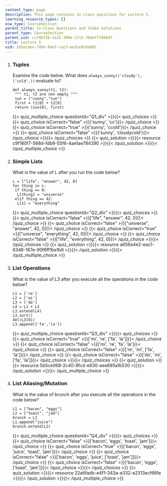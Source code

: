 ```yaml
---
content_type: page
description: This page contains in-class questions for Lecture 5.
learning_resource_types: []
ocw_type: CourseSection
parent_title: In-Class Questions and Video Solutions
parent_type: CourseSection
parent_uid: cc74bf5b-1a22-399e-2712-70abfff469d7
title: Lecture 5
uid: 2d1ecaea-f49e-8ee7-cac3-ea3ce9cbe081
---
```

1.  ### Tuples
    
      
    
    Examine the code below. What does `always_sunny(('cloudy'), ('cold',))` evaluate to?
    
    ```
    def always_sunny(t1, t2):
     """ t1, t2 are non empty """
     sun = ("sunny","sun")
     first = t1[0] + t2[0]
     return (sun[0], first)
    
    ```
    
    {{< quiz_multiple_choice questionId="Q1_div" >}}{{< quiz_choices >}}{{< quiz_choice isCorrect="false" >}}('sunny', 'cc'){{< /quiz_choice >}}
    {{< quiz_choice isCorrect="true" >}}('sunny', 'ccold'){{< /quiz_choice >}}
    {{< quiz_choice isCorrect="false" >}}('sunny', 'cloudycold'){{< /quiz_choice >}}{{< /quiz_choices >}}
    {{< quiz_solution >}}{{< resource c9f180f7-568d-fdb9-55f6-4ae1ae784390 >}}{{< /quiz_solution >}}{{< /quiz_multiple_choice >}}
  
3.  ### Simple Lists
    
      
    
    What is the value of L after you run the code below?
    
    ```
    L = ["life", "answer", 42, 0]
    for thing in L:
     if thing == 0:
      L[thing] = "universe"
     elif thing == 42:
      L[1] = "everything"
    
    ```
    
    {{< quiz_multiple_choice questionId="Q2_div" >}}{{< quiz_choices >}}{{< quiz_choice isCorrect="false" >}}["life", "answer", 42, 0]{{< /quiz_choice >}}
    {{< quiz_choice isCorrect="false" >}}["universe", "answer", 42, 0]{{< /quiz_choice >}}
    {{< quiz_choice isCorrect="true" >}}["universe", "everything", 42, 0]{{< /quiz_choice >}}
    {{< quiz_choice isCorrect="false" >}}["life", "everything", 42, 0]{{< /quiz_choice >}}{{< /quiz_choices >}}
    {{< quiz_solution >}}{{< resource a656e4e2-eac1-6346-167e-90f6ff1be1b8 >}}{{< /quiz_solution >}}{{< /quiz_multiple_choice >}}
  
5.  ### List Operations
    
      
    
    What is the value of L3 after you execute all the operations in the code below?
    
    ```
    L1 = ['re']
    L2 = ['mi']
    L3 = ['do']
    L4 = L1 + L2
    L3.extend(L4)
    L3.sort()
    del(L3[0])
    L3.append(['fa','la'])
    
    ```
    
    {{< quiz_multiple_choice questionId="Q3_div" >}}{{< quiz_choices >}}{{< quiz_choice isCorrect="true" >}}['mi', 're', ['fa', 'la']]{{< /quiz_choice >}}
    {{< quiz_choice isCorrect="false" >}}['mi', 're', 'fa', 'la']{{< /quiz_choice >}}
    {{< quiz_choice isCorrect="false" >}}['re', 'mi', ['fa', 'la']]{{< /quiz_choice >}}
    {{< quiz_choice isCorrect="false" >}}['do', 'mi', ['fa', 'la']]{{< /quiz_choice >}}{{< /quiz_choices >}}
    {{< quiz_solution >}}{{< resource 5b5ce068-2c40-8fcd-e630-aee685a1b530 >}}{{< /quiz_solution >}}{{< /quiz_multiple_choice >}}
6.  ### List Aliasing/Mutation
    
      
    
    What is the value of brunch after you execute all the operations in the code below?
    
    ```
    L1 = ["bacon", "eggs"]
    L2 = ["toast", "jam"]
    brunch = L1
    L1.append("juice")
    brunch.extend(L2)
    
    ```
    
    {{< quiz_multiple_choice questionId="Q4_div" >}}{{< quiz_choices >}}{{< quiz_choice isCorrect="false" >}}['bacon', 'eggs', 'toast', 'jam']{{< /quiz_choice >}}
    {{< quiz_choice isCorrect="true" >}}['bacon', 'eggs', 'juice', 'toast', 'jam']{{< /quiz_choice >}}
    {{< quiz_choice isCorrect="false" >}}['bacon', 'eggs', 'juice', ['toast', 'jam']]{{< /quiz_choice >}}
    {{< quiz_choice isCorrect="false" >}}['bacon', 'eggs', ['toast', 'jam']]{{< /quiz_choice >}}{{< /quiz_choices >}}
    {{< quiz_solution >}}{{< resource 22a6fadb-e4f1-343a-e332-e2313ecf66fe >}}{{< /quiz_solution >}}{{< /quiz_multiple_choice >}}
